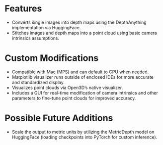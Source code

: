 # Features

- Converts single images into depth maps using the DepthAnything implementation via HuggingFace.
- Stitches images and depth maps into a point cloud using basic camera intrinsics assumptions.


# Custom Modifications

- Compatible with Mac (MPS) and can default to CPU when needed.
- Matplotlib visualizer runs outside of enclosed IDEs for more accurate and standardized display.
- Visualizes point clouds via Open3D’s native visualizer.
- Includes a GUI for real-time modification of camera intrinsics and other parameters to fine-tune point clouds for improved accuracy.


# Possible Future Additions

- Scale the output to metric units by utilizing the MetricDepth model on HuggingFace (loading checkpoints into PyTorch for custom inference).

